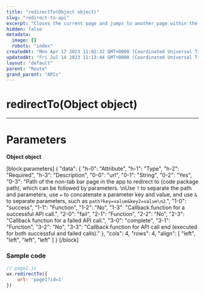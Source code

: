 ```yaml
---
title: "redirectTo(Object object)"
slug: "redirect-to-api"
excerpt: "Closes the current page and jumps to another page within the Mini App. However, jumping to the tabbar page is not allowed."
hidden: false
metadata: 
  image: []
  robots: "index"
createdAt: "Mon Apr 17 2023 11:02:32 GMT+0000 (Coordinated Universal Time)"
updatedAt: "Fri Jul 14 2023 11:13:44 GMT+0000 (Coordinated Universal Time)"
layout: "default"
parent: "Route"
grand_parent: "APIs"
---
```

# redirectTo(Object object) 
*** 
# Parameters

**Object object**

[block:parameters]
{
  "data": {
    "h-0": "Attribute",
    "h-1": "Type",
    "h-2": "Required",
    "h-3": "Description",
    "0-0": "url",
    "0-1": "String",
    "0-2": "Yes",
    "0-3": "Path of the non-tab bar page in the app to redirect to (code package path), which can be followed by parameters.  \nUse `?` to separate the path and parameters, use `=` to concatenate a parameter key and value, and use `&` to separate parameters, such as `path?key=value&key2=value\n2`.",
    "1-0": "success",
    "1-1": "Function",
    "1-2": "No",
    "1-3": "Callback function for a successful API call.",
    "2-0": "fail",
    "2-1": "Function",
    "2-2": "No",
    "2-3": "Callback function for a failed API call.",
    "3-0": "complete",
    "3-1": "Function",
    "3-2": "No",
    "3-3": "Callback function for API call end (executed for both successful and failed calls)."
  },
  "cols": 4,
  "rows": 4,
  "align": [
    "left",
    "left",
    "left",
    "left"
  ]
}
[/block]


### Sample code

```javascript
// page2.js
wx.redirectTo({
	url: 'page1?id=1'
})
```
